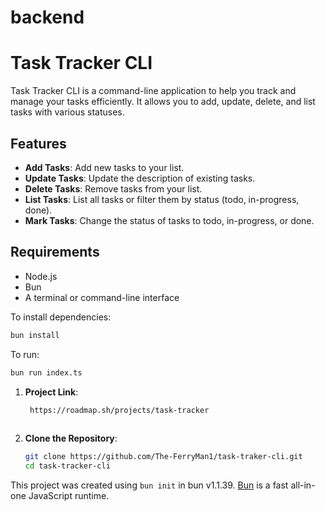 # backend

# Task Tracker CLI

Task Tracker CLI is a command-line application to help you track and manage your tasks efficiently. It allows you to add, update, delete, and list tasks with various statuses.

## Features

- **Add Tasks**: Add new tasks to your list.
- **Update Tasks**: Update the description of existing tasks.
- **Delete Tasks**: Remove tasks from your list.
- **List Tasks**: List all tasks or filter them by status (todo, in-progress, done).
- **Mark Tasks**: Change the status of tasks to todo, in-progress, or done.

## Requirements

- Node.js
- Bun
- A terminal or command-line interface

To install dependencies:

```bash
bun install
```

To run:

```bash
bun run index.ts
```

1. **Project Link**:
   ```bash
    https://roadmap.sh/projects/task-tracker
  
3. **Clone the Repository**:
   ```bash
   git clone https://github.com/The-FerryMan1/task-traker-cli.git
   cd task-tracker-cli

This project was created using `bun init` in bun v1.1.39. [Bun](https://bun.sh) is a fast all-in-one JavaScript runtime.
